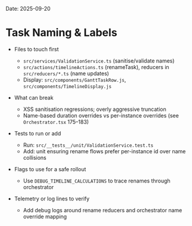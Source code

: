 Date: 2025-09-20

# Task Naming & Labels

- Files to touch first
  - `src/services/ValidationService.ts` (sanitise/validate names)
  - `src/actions/timelineActions.ts` (renameTask), reducers in `src/reducers/*.ts` (name updates)
  - Display: `src/components/GanttTaskRow.js`, `src/components/TimelineDisplay.js`

- What can break
  - XSS sanitisation regressions; overly aggressive truncation
  - Name-based duration overrides vs per-instance overrides (see `Orchestrator.tsx` 175–183)

- Tests to run or add
  - Run: `src/__tests__/unit/ValidationService.test.ts`
  - Add: unit ensuring rename flows prefer per-instance id over name collisions

- Flags to use for a safe rollout
  - Use `DEBUG_TIMELINE_CALCULATIONS` to trace renames through orchestrator

- Telemetry or log lines to verify
  - Add debug logs around rename reducers and orchestrator name override mapping


